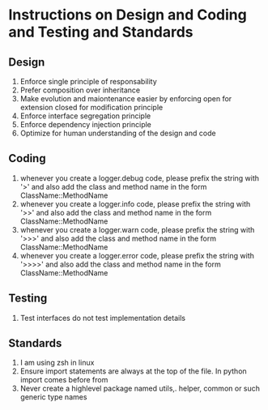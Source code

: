 # Instructions on Design and Coding and Testing and Standards
## Design
1. Enforce single principle of responsability
1. Prefer composition over inheritance
1. Make evolution and maiontenance easier by enforcing open for extension closed for modification principle
1. Enforce interface segregation principle
1. Enforce dependency injection principle
1. Optimize for human understanding of the design and code

## Coding
1. whenever you create a logger.debug code, please prefix the string with '>' and also add the class and method name in the form ClassName::MethodName
1. whenever you create a logger.info code, please prefix the string with '>>' and also add the class and method name in the form ClassName::MethodName
1. whenever you create a logger.warn code, please prefix the string with '>>>' and also add the class and method name in the form ClassName::MethodName
1. whenever you create a logger.error code, please prefix the string with '>>>>' and also add the class and method name in the form ClassName::MethodName

## Testing
1. Test interfaces do not test implementation details

## Standards
1. I am using zsh in linux
1. Ensure import statements are always at the top of the file. In python import comes before from
1. Never create a highlevel package named utils,. helper, common or such generic type names




